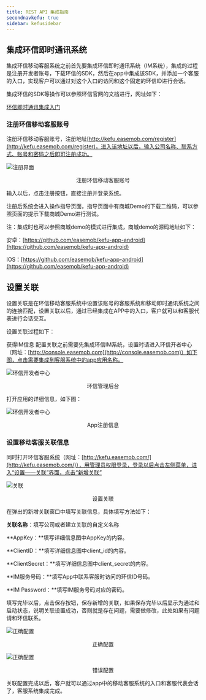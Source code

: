 ```yaml
---
title: REST API 集成指南
secondnavkefu: true
sidebar: kefusidebar
---
```

## 集成环信即时通讯系统 ##

集成环信移动客服系统之前首先要集成环信即时通讯系统（IM系统），集成的过程是注册开发者账号，下载环信的SDK，然后在app中集成该SDK，并添加一个客服的入口，实现客户可以通过对这个入口的访问和这个固定的环信ID进行会话。

集成环信的SDK等操作可以参照环信官网的文档进行，网址如下：

[环信即时通讯集成入门](http://www.easemob.com/docs/gettingstart/)

### 注册环信移动客服账号 ###
注册环信移动客服账号，注册地址[http://kefu.easemob.com/register](http://kefu.easemob.com/register)，进入该地址以后，输入公司名称、联系方式、账号和密码之后即可注册成功。

![注册界面](/img/kefu/1.bmp)
<center>注册环信移动客服账号</center>


输入以后，点击注册按钮，直接注册并登录系统。

注册后系统会进入操作指导页面，指导页面中有商城Demo的下载二维码，可以参照页面的提示下载商城Demo进行测试。

注：集成时也可以参照商城demo的模式进行集成，商城demo的源码地址如下：

安卓：[https://github.com/easemob/kefu-app-android](https://github.com/easemob/kefu-app-android)

IOS：[https://github.com/easemob/kefu-app-android](https://github.com/easemob/kefu-app-android)

## 设置关联 ##

  设置关联是在环信移动客服系统中设置该账号的客服系统和移动即时通讯系统之间的连接匹配，设置关联以后，通过已经集成在APP中的入口，客户就可以和客服代表进行会话交互。

  设置关联过程如下：

获得IM信息
配置关联之前需要先集成环信IM系统，设置时请进入环信开者中心（网址：[http://console.easemob.com](http://console.easemob.com)）如下图，点击需要集成到客服系统中的app应用名称。

![环信开发者中心](/img/kefu/5.png)
<center>环信管理后台</center>

 打开应用的详细信息，如下图：

![环信开发者中心](/img/kefu/6.jpg)
<center>App注册信息</center>


### 设置移动客服关联信息 ###

同时打开环信客服系统（网址：[http://kefu.easemob.com/](http://kefu.easemob.com/)），用管理员权限登录，登录以后点击左侧菜单，进入“设置——关联”界面，点击“新增关联”

![关联](/img/kefu/7.jpg)
<center>设置关联</center>

在弹出的新增关联窗口中填写关联信息，具体填写方法如下：

**关联名称**：填写公司或者建立关联的自定义名称

**AppKey：**填写详细信息图中AppKey的内容。

**ClientID：**填写详细信息图中client_id的内容。

**ClientSecret：**填写详细信息图中client_secret的内容。

**IM服务号码：**填写App中联系客服时访问的环信ID号码。

**IM Password：**填写IM服务号码对应的密码。

填写完毕以后，点击保存按钮，保存新增的关联，如果保存完毕以后显示为通过和启动状态，说明关联设置成功，否则就是存在问题，需要做修改，此处如果有问题请和环信联系。

![正确配置](/img/kefu/8.png)
<center>正确配置</center>

![正确配置](/img/kefu/9.png)
<center>错误配置</center>
 
关联配置完成以后，客户就可以通过app中的移动客服系统的入口和客服代表会话了，客服系统集成完成。